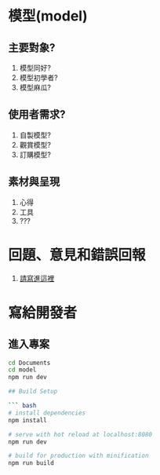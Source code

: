 # 模型(model)
 
## 主要對象?

1. 模型同好?
2. 模型初學者?
3. 模型麻瓜?

## 使用者需求?

1. 自製模型?
2. 觀賞模型?
3. 訂購模型?

## 素材與呈現

1. 心得
2. 工具
3. ???



# 回題、意見和錯誤回報

1. [請寫進這裡](https://github.com/jinglunT/model/issues)

# 寫給開發者

## 進入專案

``` bash
cd Documents
cd model
npm run dev

## Build Setup

``` bash
# install dependencies
npm install

# serve with hot reload at localhost:8080
npm run dev

# build for production with minification
npm run build
